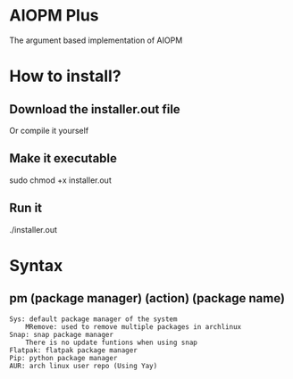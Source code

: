 # AIOPM Plus
The argument based implementation of AIOPM

# How to install?
## Download the installer.out file 
Or compile it yourself
## Make it executable
sudo chmod +x installer.out
## Run it
./installer.out

# Syntax
## pm (package manager) (action) (package name)
    Sys: default package manager of the system 
        MRemove: used to remove multiple packages in archlinux 
    Snap: snap package manager 
        There is no update funtions when using snap
    Flatpak: flatpak package manager 
    Pip: python package manager
    AUR: arch linux user repo (Using Yay)

